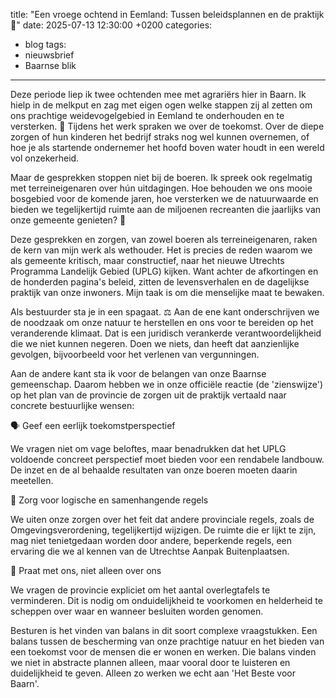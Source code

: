 title: "Een vroege ochtend in Eemland: Tussen beleidsplannen en de praktijk 🚜"
date: 2025-07-13 12:30:00 +0200
categories:
  - blog
tags:
  - nieuwsbrief
  - Baarnse blik
---

Deze periode liep ik twee ochtenden mee met agrariërs hier in Baarn. Ik hielp in de melkput en zag met eigen ogen welke stappen zij al zetten om ons prachtige weidevogelgebied in Eemland te onderhouden en te versterken. 💬 Tijdens het werk spraken we over de toekomst. Over de diepe zorgen of hun kinderen het bedrijf straks nog wel kunnen overnemen, of hoe je als startende ondernemer het hoofd boven water houdt in een wereld vol onzekerheid.

Maar de gesprekken stoppen niet bij de boeren. Ik spreek ook regelmatig met terreineigenaren over hún uitdagingen. Hoe behouden we ons mooie bosgebied voor de komende jaren, hoe versterken we de natuurwaarde en bieden we tegelijkertijd ruimte aan de miljoenen recreanten die jaarlijks van onze gemeente genieten? 🌳

Deze gesprekken en zorgen, van zowel boeren als terreineigenaren, raken de kern van mijn werk als wethouder. Het is precies de reden waarom we als gemeente kritisch, maar constructief, naar het nieuwe Utrechts Programma Landelijk Gebied (UPLG) kijken. Want achter de afkortingen en de honderden pagina's beleid, zitten de levensverhalen en de dagelijkse praktijk van onze inwoners. Mijn taak is om die menselijke maat te bewaken.

Als bestuurder sta je in een spagaat. ⚖️ Aan de ene kant onderschrijven we de noodzaak om onze natuur te herstellen en ons voor te bereiden op het veranderende klimaat. Dat is een juridisch verankerde verantwoordelijkheid die we niet kunnen negeren. Doen we niets, dan heeft dat aanzienlijke gevolgen, bijvoorbeeld voor het verlenen van vergunningen.

Aan de andere kant sta ik voor de belangen van onze Baarnse gemeenschap. Daarom hebben we in onze officiële reactie (de 'zienswijze') op het plan van de provincie de zorgen uit de praktijk vertaald naar concrete bestuurlijke wensen:

🗣️ Geef een eerlijk toekomstperspectief

We vragen niet om vage beloftes, maar benadrukken dat het UPLG voldoende concreet perspectief moet bieden voor een rendabele landbouw. De inzet en de al behaalde resultaten van onze boeren moeten daarin meetellen.

🔗 Zorg voor logische en samenhangende regels

We uiten onze zorgen over het feit dat andere provinciale regels, zoals de Omgevingsverordening, tegelijkertijd wijzigen. De ruimte die er lijkt te zijn, mag niet tenietgedaan worden door andere, beperkende regels, een ervaring die we al kennen van de Utrechtse Aanpak Buitenplaatsen.

🤝 Praat met ons, niet alleen over ons

We vragen de provincie expliciet om het aantal overlegtafels te verminderen. Dit is nodig om onduidelijkheid te voorkomen en helderheid te scheppen over waar en wanneer besluiten worden genomen.

Besturen is het vinden van balans in dit soort complexe vraagstukken. Een balans tussen de bescherming van onze prachtige natuur en het bieden van een toekomst voor de mensen die er wonen en werken. Die balans vinden we niet in abstracte plannen alleen, maar vooral door te luisteren en duidelijkheid te geven. Alleen zo werken we echt aan 'Het Beste voor Baarn'.
